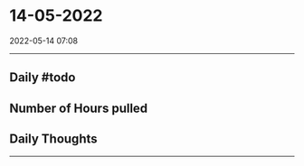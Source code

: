 # 14-05-2022
2022-05-14 07:08

---


## Daily #todo 

## Number of Hours pulled 

## Daily Thoughts




--- 

